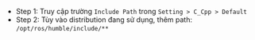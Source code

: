 - Step 1: Truy cập trường `Include Path` trong `Setting > C_Cpp > Default`
- Step 2: Tùy vào distribution đang sử dụng, thêm path: `/opt/ros/humble/include/**`
